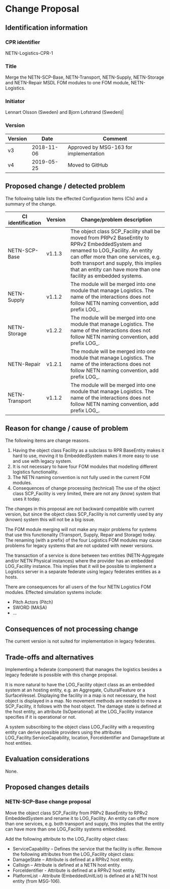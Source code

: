 # Change Proposal

## Identification information
### CPR identifier
NETN-Logistics-CPR-1

### Title
Merge the NETN-SCP-Base, NETN-Transport, NETN-Supply, NETN-Storage and NETN-Repair MSDL FOM modules to one FOM module, NETN-Logistics.

### Initiator
Lennart Olsson (Sweden) and Bjorn Lofstrand (Sweden)|

### Version
|Version|Date|Comment|
|----|----|----|
|v3|2018-11-06|Approved by MSG-163 for implementation|
|v4|2019-05-25|Moved to GitHub|

## Proposed change / detected problem

The following table lists the effected Configuration Items (CIs) and a summary of the change.

|CI identification|Version|Change/problem description|
|---|---|---|
|NETN-SCP-Base|v1.1.3|The object class SCP_Facility shall be moved from PRPv2 BaseEntity to RPRv2 EmbeddedSystem and renamed to LOG_Facility. An entity can offer more than one services, e.g. both transport and supply, this implies that an entity can have more than one facility as embedded systems.|
|NETN-Supply|v1.1.2|The module will be merged into one module that manage Logistics. The name of the interactions does not follow NETN naming convention, add prefix LOG_.|
|NETN-Storage|v1.2.2|The module will be merged into one module that manage Logistics. The name of the interactions does not follow NETN naming convention, add prefix LOG_.|
|NETN-Repair|v1.2.1|The module will be merged into one module that manage Logistics. The name of the interactions does not follow NETN naming convention, add prefix LOG_.|
|NETN-Transport|v1.1.2|The module will be merged into one module that manage Logistics. The name of the interactions does not follow NETN naming convention, add prefix LOG_.|

## Reason for change / cause of problem
The following items are change reasons.
1. Having the object class Facility as a subclass to RPR BaseEntity makes it hard to use, moving it to EmbeddedSystem makes it more easy to use and use with legacy system.
2. It is not necessary to have four FOM modules that modelling different logistics functionality.
3. The NETN naming convention is not fully used in the current FOM modules.
4. Consequences of change processing (technical)
The use of the object class SCP_Facility is very limited, there are not any (know) system that uses it today. 

The changes in this proposal are not backward compatible with current version, but since the object class SCP_Facility is not currently used by any (known) system this will not be a big issue.

The FOM module merging will not make any major problems for systems that use this functionality (Transport, Supply, Repair and Storage) today. The renaming (with a prefix) of the four Logistics FOM modules may cause problems for legacy systems that are not updated with newer versions.

The transaction of a service is done between two entities (NETN-Aggregate and/or NETN Physical instances) where the provider has an embedded LOG_Facility instance. This implies that it will be possible to implement a Logistics server in a separate federate using legacy federates entities as a hosts.

There are consequences for all users of the four NETN Logistics FOM modules. Effected simulation systems include:
* Pitch Actors (Pitch)
* SWORD (MASA)
* …

## Consequences of not processing change
The current version is not suited for implementation in legacy federates. 

## Trade-offs and alternatives
Implementing a federate (component) that manages the logistics besides a legacy federate is possible with this change proposal.

It is more natural to have the LOG_Facility object class as an embedded system at an hosting entity, e.g. an Aggregate, CulturalFeature or a SurfaceVessel. Displaying the facility in a map is not necessary, the host object is displayed in a map. No movement methods are needed to move a SCP_Facility, it follows with the host object. The damage state is defined at the host entity, an attribute (IsOperational) at the LOG_Facility instance specifies if it is operational or not.

A system subscribing to the object class LOG_Facility with a requesting entity can derive possible providers using the attributes LOG_Facility.ServiceCapability, location, ForceIdentifier and DamageState at host entities.

## Evaluation considerations
None.

## Proposed changes details

### NETN-SCP-Base change proposal
 
Move the object class SCP_Facility from PRPv2 BaseEntity to RPRv2 EmbeddedSystem and rename it to LOG_Facility. An entity can offer more than one services, e.g. both transport and supply, this implies that the entity can have more than one LOG_Facility systems embedded.
 
Add the following attribute to the LOG_Facility object class:
* ServiceCapability – Defines the service that the facility is offer.
Remove the following attributes from the LOG_Facility object class:
* DamageState – Attribute is defined at a RPRv2 host entity.
* Callsign – Attribute is defined at a NETN host entity.
* ForceIdentifier -  Attribute is defined at a RPRv2 host entity.
* PlatformList - Attribute (EmbeddedUnitList) is defined at a NETN host entity (from MSG-106).